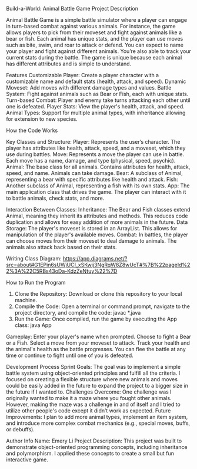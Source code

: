 
Build-a-World: Animal Battle Game
Project Description

Animal Battle Game is a simple battle simulator where a player can engage in turn-based combat against various animals. For instance, the game allows players to pick from their moveset and fight against animals like a bear or fish. Each animal has unique stats, and the player can use moves such as bite, swim, and roar to attack or defend. You can expect to name your player and fight against different animals. You’re also able to track your current stats during the battle. The game is unique because each animal has different attributes and is simple to understand. 



Features
Customizable Player: Create a player character with a customizable name and default stats (health, attack, and speed).
Dynamic Moveset: Add moves with different damage types and values.
Battle System: Fight against animals such as Bear or Fish, each with unique stats.
Turn-based Combat: Player and enemy take turns attacking each other until one is defeated.
Player Stats: View the player's health, attack, and speed.
Animal Types: Support for multiple animal types, with inheritance allowing for extension to new species.



How the Code Works

Key Classes and Structure:
Player: Represents the user’s character. The player has attributes like health, attack, speed, and a moveset, which they use during battles.
Move: Represents a move the player can use in battle. Each move has a name, damage, and type (physical, speed, psychic).
Animal: The base class for all animals. Contains attributes for health, attack, speed, and name. Animals can take damage.
Bear: A subclass of Animal, representing a bear with specific attributes like health and attack.
Fish: Another subclass of Animal, representing a fish with its own stats.
App: The main application class that drives the game. The player can interact with it to battle animals, check stats, and more.


Interaction Between Classes:
Inheritance: The Bear and Fish classes extend Animal, meaning they inherit its attributes and methods. This reduces code duplication and allows for easy addition of more animals in the future.
Data Storage: The player's moveset is stored in an ArrayList<Move>. This allows for manipulation of the player's available moves.
Combat: In battles, the player can choose moves from their moveset to deal damage to animals. The animals also attack back based on their stats.

Writing Class Diagram: https://app.diagrams.net/?src=about#G1EPin6sUWjUCI_xSKwij3NgRqW8Z8wUcT#%7B%22pageId%22%3A%22C5RBs43oDa-KdzZeNtuy%22%7D 

How to Run the Program
1. Clone the Repository: Download or clone this repository to your local machine.
2. Compile the Code: Open a terminal or command prompt, navigate to the project directory, and compile the code:
 javac *.java
3. Run the Game: Once compiled, run the game by executing the App class:
java App

Gameplay:
Enter your player's name when prompted.
Choose to fight a Bear or a Fish.
Select a move from your moveset to attack.
Track your health and the animal's health as the battle progresses.
You can flee the battle at any time or continue to fight until one of you is defeated.



Development Process
Sprint Goals: The goal was to implement a simple battle system using object-oriented principles and fulfill all the criteria. I focused on creating a flexible structure where new animals and moves could be easily added in the future to expand the project to a bigger size in the future if I wanted to. 
Challenges Overcome: One challenge was I originally wanted to make it a maze where you fought other animals. However, making the maze was a challenge in and of itself and I tried to utilize other people's code except it didn’t work as expected. 
Future Improvements: I plan to add more animal types, implement an item system, and introduce more complex combat mechanics (e.g., special moves, buffs, or debuffs).



Author Info
Name: Emery Li
Project Description: This project was built to demonstrate object-oriented programming concepts, including inheritance and polymorphism. I applied these concepts to create a small but fun interactive game.

